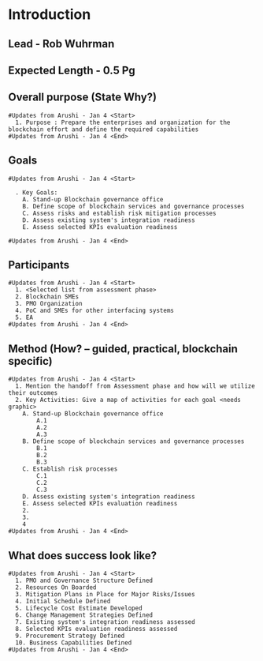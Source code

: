 
# Introduction
## Lead - Rob Wuhrman
## Expected Length - 0.5 Pg

## Overall purpose (State Why?)

    #Updates from Arushi - Jan 4 <Start>
      1. Purpose : Prepare the enterprises and organization for the blockchain effort and define the required capabilities
    #Updates from Arushi - Jan 4 <End>

## Goals

    #Updates from Arushi - Jan 4 <Start>
      
      . Key Goals:
        A. Stand-up Blockchain governance office
        B. Define scope of blockchain services and governance processes
        C. Assess risks and establish risk mitigation processes
        D. Assess existing system's integration readiness
        E. Assess selected KPIs evaluation readiness
    
    #Updates from Arushi - Jan 4 <End>

## Participants

    #Updates from Arushi - Jan 4 <Start>
      1. <Selected list from assessment phase>
      2. Blockchain SMEs
      3. PMO Organization
      4. PoC and SMEs for other interfacing systems
      5. EA
    #Updates from Arushi - Jan 4 <End>

## Method (How? – guided, practical, blockchain specific)

    #Updates from Arushi - Jan 4 <Start>
      1. Mention the handoff from Assessment phase and how will we utilize their outcomes
      2. Key Activities: Give a map of activities for each goal <needs graphic>
        A. Stand-up Blockchain governance office
            A.1  
            A.2
            A.3
        B. Define scope of blockchain services and governance processes
            B.1  
            B.2
            B.3
        C. Establish risk processes
            C.1  
            C.2
            C.3
        D. Assess existing system's integration readiness
        E. Assess selected KPIs evaluation readiness
        2.
        3.
        4
    #Updates from Arushi - Jan 4 <End>


## What does success look like?
    #Updates from Arushi - Jan 4 <Start>
      1. PMO and Governance Structure Defined 
      2. Resources On Boarded 
      3. Mitigation Plans in Place for Major Risks/Issues 
      4. Initial Schedule Defined 
      5. Lifecycle Cost Estimate Developed 
      6. Change Management Strategies Defined 
      7. Existing system's integration readiness assessed
      8. Selected KPIs evaluation readiness assessed
      9. Procurement Strategy Defined 
      10. Business Capabilities Defined
    #Updates from Arushi - Jan 4 <End>

